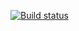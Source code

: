 [![Build status](https://ci.appveyor.com/api/projects/status/9qwbcjriypgsnpr4/branch/main?svg=true)](https://ci.appveyor.com/project/Leokhse/selenium/branch/main)
